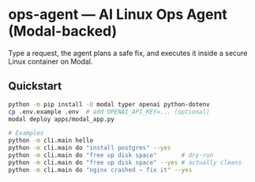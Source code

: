 # ops-agent — AI Linux Ops Agent (Modal-backed)

Type a request, the agent plans a safe fix, and executes it inside a secure Linux container on Modal.

## Quickstart

```bash
python -m pip install -U modal typer openai python-dotenv
cp .env.example .env  # add OPENAI_API_KEY=... (optional)
modal deploy apps/modal_app.py

# Examples
python -m cli.main hello
python -m cli.main do "install postgres" --yes
python -m cli.main do "free up disk space"       # dry-run
python -m cli.main do "free up disk space" --yes # actually cleans
python -m cli.main do "nginx crashed — fix it" --yes
```
